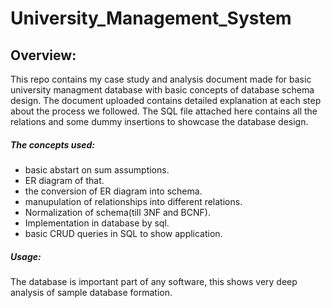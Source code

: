 # University_Management_System

## Overview:
This repo contains my case study and analysis document made for basic university managment database with basic concepts of database schema design.
The document uploaded contains detailed explanation at each step about the process we followed.
The SQL file attached here contains all the relations and some dummy insertions to showcase the database design.

##### The concepts used:
* basic abstart on sum assumptions.
* ER diagram of that.
* the conversion of ER diagram into schema.
* manupulation of relationships into different relations.
* Normalization of schema(till 3NF and BCNF).
* Implementation in database by sql.
* basic CRUD queries in SQL to show application.

##### Usage:
The database is important part of any software, this shows very deep analysis of sample database formation. 
